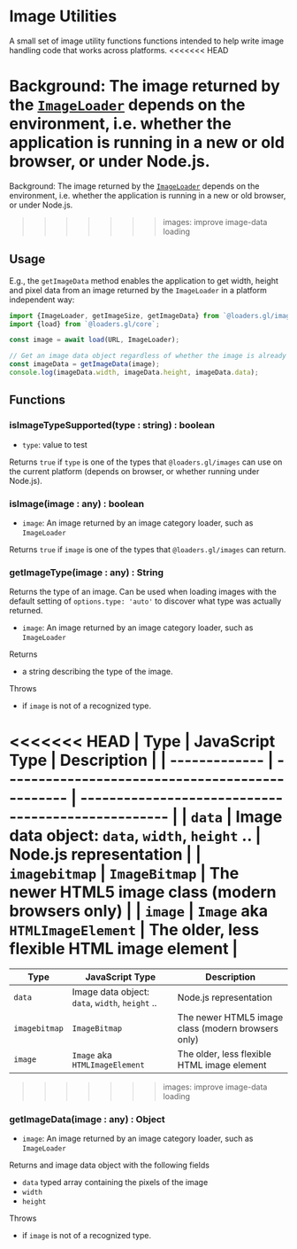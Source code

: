 # Image Utilities

A small set of image utility functions functions intended to help write image handling code that works across platforms.
<<<<<<< HEAD

# Background: The image returned by the [`ImageLoader`](modules/images/docs/api-reference/image-loader.md) depends on the environment, i.e. whether the application is running in a new or old browser, or under Node.js.

Background: The image returned by the [`ImageLoader`](modules/images/docs/api-reference/image-loader.md) depends on the environment, i.e. whether the application is running in a new or old browser, or under Node.js.

> > > > > > > images: improve image-data loading

## Usage

E.g., the `getImageData` method enables the application to get width, height and pixel data from an image returned by the `ImageLoader` in a platform independent way:

```js
import {ImageLoader, getImageSize, getImageData} from `@loaders.gl/images`;
import {load} from `@loaders.gl/core`;

const image = await load(URL, ImageLoader);

// Get an image data object regardless of whether the image is already an `Image`, `ImageBitmap` or already an image data object
const imageData = getImageData(image);
console.log(imageData.width, imageData.height, imageData.data);
```

## Functions

### isImageTypeSupported(type : string) : boolean

- `type`: value to test

Returns `true` if `type` is one of the types that `@loaders.gl/images` can use on the current platform (depends on browser, or whether running under Node.js).

### isImage(image : any) : boolean

- `image`: An image returned by an image category loader, such as `ImageLoader`

Returns `true` if `image` is one of the types that `@loaders.gl/images` can return.

### getImageType(image : any) : String

Returns the type of an image. Can be used when loading images with the default setting of `options.type: 'auto'` to discover what type was actually returned.

- `image`: An image returned by an image category loader, such as `ImageLoader`

Returns

- a string describing the type of the image.

Throws

- if `image` is not of a recognized type.

<<<<<<< HEAD
| Type | JavaScript Type | Description |
| ------------- | ----------------------------------------------- | -------------------------------------------------- |
| `data` | Image data object: `data`, `width`, `height` .. | Node.js representation |
| `imagebitmap` | `ImageBitmap` | The newer HTML5 image class (modern browsers only) |
| `image` | `Image` aka `HTMLImageElement` | The older, less flexible HTML image element |
=======
| Type | JavaScript Type | Description |
| --------- | ------------------------------------------------------- | -------------------------------------------------- |
| `data` | Image data object: `data`, `width`, `height` .. | Node.js representation |
| `imagebitmap` | `ImageBitmap` | The newer HTML5 image class (modern browsers only) |
| `image` | `Image` aka `HTMLImageElement` | The older, less flexible HTML image element |

> > > > > > > images: improve image-data loading

### getImageData(image : any) : Object

- `image`: An image returned by an image category loader, such as `ImageLoader`

Returns and image data object with the following fields

- `data` typed array containing the pixels of the image
- `width`
- `height`

Throws

- if `image` is not of a recognized type.
